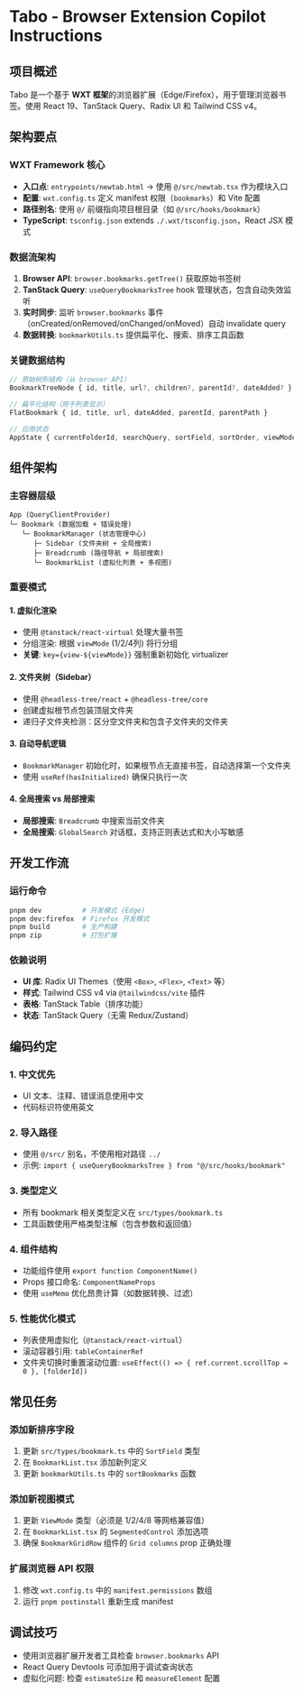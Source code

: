 # Tabo - Browser Extension Copilot Instructions

## 项目概述
Tabo 是一个基于 **WXT 框架**的浏览器扩展（Edge/Firefox），用于管理浏览器书签。使用 React 19、TanStack Query、Radix UI 和 Tailwind CSS v4。

## 架构要点

### WXT Framework 核心
- **入口点**: `entrypoints/newtab.html` → 使用 `@/src/newtab.tsx` 作为模块入口
- **配置**: `wxt.config.ts` 定义 manifest 权限（`bookmarks`）和 Vite 配置
- **路径别名**: 使用 `@/` 前缀指向项目根目录（如 `@/src/hooks/bookmark`）
- **TypeScript**: `tsconfig.json` extends `./.wxt/tsconfig.json`，React JSX 模式

### 数据流架构
1. **Browser API**: `browser.bookmarks.getTree()` 获取原始书签树
2. **TanStack Query**: `useQueryBookmarksTree` hook 管理状态，包含自动失效监听
3. **实时同步**: 监听 `browser.bookmarks` 事件（onCreated/onRemoved/onChanged/onMoved）自动 invalidate query
4. **数据转换**: `bookmarkUtils.ts` 提供扁平化、搜索、排序工具函数

### 关键数据结构
```typescript
// 原始树形结构（从 browser API）
BookmarkTreeNode { id, title, url?, children?, parentId?, dateAdded? }

// 扁平化结构（用于列表显示）
FlatBookmark { id, title, url, dateAdded, parentId, parentPath }

// 应用状态
AppState { currentFolderId, searchQuery, sortField, sortOrder, viewMode }
```

## 组件架构

### 主容器层级
```
App (QueryClientProvider)
└─ Bookmark (数据加载 + 错误处理)
   └─ BookmarkManager (状态管理中心)
      ├─ Sidebar (文件夹树 + 全局搜索)
      ├─ Breadcrumb (路径导航 + 局部搜索)
      └─ BookmarkList (虚拟化列表 + 多视图)
```

### 重要模式

#### 1. 虚拟化渲染
- 使用 `@tanstack/react-virtual` 处理大量书签
- 分组渲染: 根据 `viewMode` (1/2/4列) 将行分组
- **关键**: `key={view-${viewMode}}` 强制重新初始化 virtualizer

#### 2. 文件夹树（Sidebar）
- 使用 `@headless-tree/react` + `@headless-tree/core`
- 创建虚拟根节点包装顶层文件夹
- 递归子文件夹检测：区分空文件夹和包含子文件夹的文件夹

#### 3. 自动导航逻辑
- `BookmarkManager` 初始化时，如果根节点无直接书签，自动选择第一个文件夹
- 使用 `useRef(hasInitialized)` 确保只执行一次

#### 4. 全局搜索 vs 局部搜索
- **局部搜索**: `Breadcrumb` 中搜索当前文件夹
- **全局搜索**: `GlobalSearch` 对话框，支持正则表达式和大小写敏感

## 开发工作流

### 运行命令
```bash
pnpm dev          # 开发模式 (Edge)
pnpm dev:firefox  # Firefox 开发模式
pnpm build        # 生产构建
pnpm zip          # 打包扩展
```

### 依赖说明
- **UI 库**: Radix UI Themes（使用 `<Box>`, `<Flex>`, `<Text>` 等）
- **样式**: Tailwind CSS v4 via `@tailwindcss/vite` 插件
- **表格**: TanStack Table（排序功能）
- **状态**: TanStack Query（无需 Redux/Zustand）

## 编码约定

### 1. 中文优先
- UI 文本、注释、错误消息使用中文
- 代码标识符使用英文

### 2. 导入路径
- 使用 `@/src/` 别名，不使用相对路径 `../`
- 示例: `import { useQueryBookmarksTree } from "@/src/hooks/bookmark"`

### 3. 类型定义
- 所有 bookmark 相关类型定义在 `src/types/bookmark.ts`
- 工具函数使用严格类型注解（包含参数和返回值）

### 4. 组件结构
- 功能组件使用 `export function ComponentName()`
- Props 接口命名: `ComponentNameProps`
- 使用 `useMemo` 优化昂贵计算（如数据转换、过滤）

### 5. 性能优化模式
- 列表使用虚拟化（`@tanstack/react-virtual`）
- 滚动容器引用: `tableContainerRef`
- 文件夹切换时重置滚动位置: `useEffect(() => { ref.current.scrollTop = 0 }, [folderId])`

## 常见任务

### 添加新排序字段
1. 更新 `src/types/bookmark.ts` 中的 `SortField` 类型
2. 在 `BookmarkList.tsx` 添加新列定义
3. 更新 `bookmarkUtils.ts` 中的 `sortBookmarks` 函数

### 添加新视图模式
1. 更新 `ViewMode` 类型（必须是 1/2/4/8 等网格兼容值）
2. 在 `BookmarkList.tsx` 的 `SegmentedControl` 添加选项
3. 确保 `BookmarkGridRow` 组件的 `Grid columns` prop 正确处理

### 扩展浏览器 API 权限
1. 修改 `wxt.config.ts` 中的 `manifest.permissions` 数组
2. 运行 `pnpm postinstall` 重新生成 manifest

## 调试技巧
- 使用浏览器扩展开发者工具检查 `browser.bookmarks` API
- React Query Devtools 可添加用于调试查询状态
- 虚拟化问题: 检查 `estimateSize` 和 `measureElement` 配置
